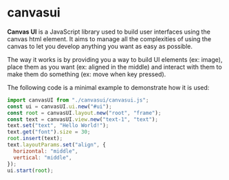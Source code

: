 # canvasui

**Canvas UI** is a JavaScript library used to build user interfaces using the canvas html element. It aims to manage all the complexities of using the canvas to let you develop anything you want as easy as possible.

The way it works is by providing you a way to build UI elements (ex: image), place them as you want (ex: aligned in the middle) and interact with them to make them do something (ex: move when key pressed).

The following code is a minimal example to demonstrate how it is used:

```javascript
import canvasUI from "./canvasui/canvasui.js";
const ui = canvasUI.ui.new("#ui");
const root = canvasUI.layout.new("root", "frame");
const text = canvasUI.view.new("text-1", "text");
text.set("text", "Hello World!");
text.get("font").size = 30;
root.insert(text);
text.layoutParams.set("align", {
  horizontal: "middle",
  vertical: "middle",
});
ui.start(root);
```
